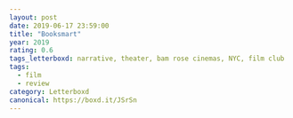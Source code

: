 ```yaml
---
layout: post 
date: 2019-06-17 23:59:00
title: "Booksmart"
year: 2019
rating: 0.6
tags_letterboxd: narrative, theater, bam rose cinemas, NYC, film club
tags:
  - film
  - review
category: Letterboxd
canonical: https://boxd.it/JSrSn
---
```

